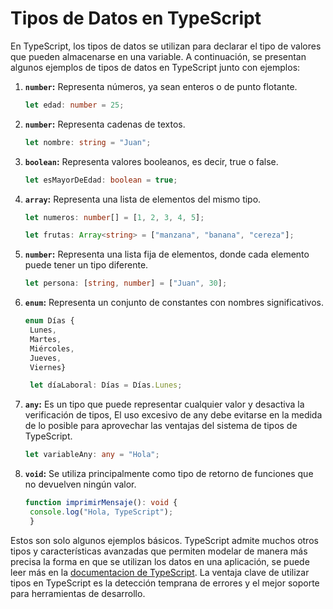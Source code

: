 # Tipos de Datos en TypeScript

En TypeScript, los tipos de datos se utilizan para declarar el tipo de valores que pueden almacenarse en una variable. A continuación, se presentan algunos ejemplos de tipos de datos en TypeScript junto con ejemplos:

1. **`number`:** Representa números, ya sean enteros o de punto flotante.

   ```typescript
   let edad: number = 25;
2. **`number`:** Representa cadenas de textos.

   ```typescript
   let nombre: string = "Juan";
3. **`boolean`:** Representa valores booleanos, es decir, true o false.

   ```typescript
   let esMayorDeEdad: boolean = true;
4. **`array`:** Representa una lista de elementos del mismo tipo.

   ```typescript
   let numeros: number[] = [1, 2, 3, 4, 5];

   let frutas: Array<string> = ["manzana", "banana", "cereza"];
5. **`number`:** Representa una lista fija de elementos, donde cada elemento puede tener un tipo diferente.

   ```typescript
   let persona: [string, number] = ["Juan", 30];
6. **`enum`:** Representa un conjunto de constantes con nombres significativos.

   ```typescript
   enum Días {
    Lunes,
    Martes,
    Miércoles,
    Jueves,
    Viernes}

    let díaLaboral: Días = Días.Lunes;
7. **`any`:** Es un tipo que puede representar cualquier valor y desactiva la verificación de tipos, El uso excesivo de any debe evitarse en la medida de lo posible para aprovechar las ventajas del sistema de tipos de TypeScript.

   ```typescript
   let variableAny: any = "Hola";
5. **`void`:** Se utiliza principalmente como tipo de retorno de funciones que no devuelven ningún valor.

   ```typescript
   function imprimirMensaje(): void {
    console.log("Hola, TypeScript");
    }

Estos son solo algunos ejemplos básicos. TypeScript admite muchos otros tipos y características avanzadas que permiten modelar de manera más precisa la forma en que se utilizan los datos en una aplicación, se puede leer más en la [documentacion de TypeScript](https://www.typescriptlang.org/docs/handbook/2/everyday-types.html). La ventaja clave de utilizar tipos en TypeScript es la detección temprana de errores y el mejor soporte para herramientas de desarrollo.